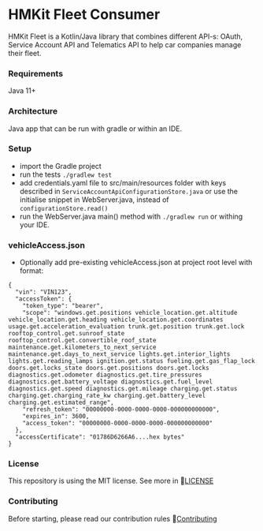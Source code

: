 # HMKit Fleet Consumer

HMKit Fleet is a Kotlin/Java library that combines different API-s: OAuth, Service Account API and
Telematics API to help car companies manage their fleet.

### Requirements

Java 11+

### Architecture

Java app that can be run with gradle or within an IDE.

### Setup

* import the Gradle project
* run the tests `./gradlew test`
* add credentials.yaml file to src/main/resources folder with keys described
  in `ServiceAccountApiConfigurationStore.java` or use the initialise snippet in WebServer.java, instead
  of `configurationStore.read()`
* run the WebServer.java main() method with `./gradlew run` or withing your IDE.

### vehicleAccess.json

* Optionally add pre-existing vehicleAccess.json at project root level with format:
```
{
  "vin": "VIN123",
  "accessToken": {
    "token_type": "bearer",
    "scope": "windows.get.positions vehicle_location.get.altitude vehicle_location.get.heading vehicle_location.get.coordinates usage.get.acceleration_evaluation trunk.get.position trunk.get.lock rooftop_control.get.sunroof_state rooftop_control.get.convertible_roof_state maintenance.get.kilometers_to_next_service maintenance.get.days_to_next_service lights.get.interior_lights lights.get.reading_lamps ignition.get.status fueling.get.gas_flap_lock doors.get.locks_state doors.get.positions doors.get.locks diagnostics.get.odometer diagnostics.get.tire_pressures diagnostics.get.battery_voltage diagnostics.get.fuel_level diagnostics.get.speed diagnostics.get.mileage charging.get.status charging.get.charging_rate_kw charging.get.battery_level charging.get.estimated_range",
    "refresh_token": "00000000-0000-0000-0000-000000000000",
    "expires_in": 3600,
    "access_token": "00000000-0000-0000-0000-000000000000"
  },
  "accessCertificate": "01786D6266A6....hex bytes"
}

```

### License

This repository is using the MIT license. See more in 📘[LICENSE](LICENSE)

### Contributing

Before starting, please read our contribution rules 📘[Contributing](CONTRIBUTING.md)